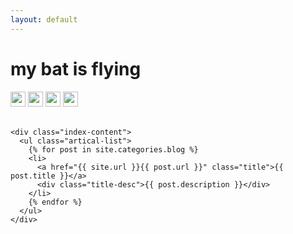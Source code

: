 ```yaml
---
layout: default
---
```


<body>
  <div class="index-wrapper">
    <div class="aside">
        <div class="info-card">
        <h1>my bat is flying</h1>
        <a href="https://github.com/limeng32/mybatis.flying/" target="_blank"><img src="https://cdn2.iconfinder.com/data/icons/social-icons-33/128/Github-32.png" alt="" width="24"/></a>
        <a href="https://www.zhihu.com/people/li-meng-48/" target="_blank"><img src="https://cdn4.iconfinder.com/data/icons/chinas-social-share-icons/256/cssi_zhihu-32.png" alt="" width="24"/></a>
        <a href="/wangwang/" target="_blank"><img src="https://cdn4.iconfinder.com/data/icons/chinas-social-share-icons/256/cssi_wangwang-32.png" alt="" width="24"/></a>
        <a href="https://user.qzone.qq.com/540906853/" target="_blank"><img src="https://cdn4.iconfinder.com/data/icons/flat-brand-logo-2/512/qq-32.png" alt="" width="24"/></a>
      </div>
      <div id="particles-js">
      <img src="https://travis-ci.org/limeng32/mybatis.flying.svg?branch=master" alt=""/>
        <img src="https://codecov.io/gh/limeng32/mybatis.flying/branch/master/graph/badge.svg" alt="" />
        <img src="https://maven-badges.herokuapp.com/maven-central/com.github.limeng32/mybatis.flying/badge.svg" alt="" />
        <img src="https://img.shields.io/badge/license-Apache%202-4EB1BA.svg" alt="" />
      </div>
    </div>

    <div class="index-content">
      <ul class="artical-list">
        {% for post in site.categories.blog %}
        <li>
          <a href="{{ site.url }}{{ post.url }}" class="title">{{ post.title }}</a>
          <div class="title-desc">{{ post.description }}</div>
        </li>
        {% endfor %}
      </ul>
    </div>
  </div>
</body>
